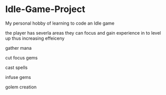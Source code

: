 # Idle-Game-Project
My personal hobby of learning to code an Idle game

the player has severla areas they can focus and gain experience in to level up thus increasing effeiceny

gather mana

cut focus gems

cast spells

infuse gems

golem creation

